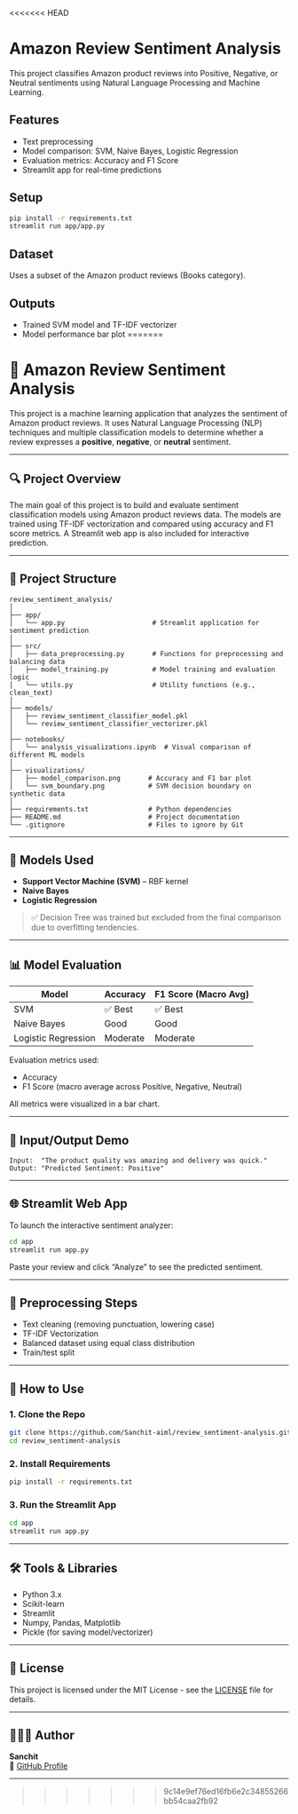 <<<<<<< HEAD
# Amazon Review Sentiment Analysis

This project classifies Amazon product reviews into Positive, Negative, or Neutral sentiments using Natural Language Processing and Machine Learning.

## Features
- Text preprocessing
- Model comparison: SVM, Naive Bayes, Logistic Regression
- Evaluation metrics: Accuracy and F1 Score
- Streamlit app for real-time predictions

## Setup

```bash
pip install -r requirements.txt
streamlit run app/app.py
```

## Dataset
Uses a subset of the Amazon product reviews (Books category).

## Outputs
- Trained SVM model and TF-IDF vectorizer
- Model performance bar plot
=======
# 📘 Amazon Review Sentiment Analysis

This project is a machine learning application that analyzes the sentiment of Amazon product reviews. It uses Natural Language Processing (NLP) techniques and multiple classification models to determine whether a review expresses a **positive**, **negative**, or **neutral** sentiment.

---

## 🔍 Project Overview

The main goal of this project is to build and evaluate sentiment classification models using Amazon product reviews data. The models are trained using TF-IDF vectorization and compared using accuracy and F1 score metrics. A Streamlit web app is also included for interactive prediction.

---

## 📂 Project Structure

```
review_sentiment_analysis/
│
├── app/
│   └── app.py                      # Streamlit application for sentiment prediction
│
├── src/
│   ├── data_preprocessing.py       # Functions for preprocessing and balancing data
│   ├── model_training.py           # Model training and evaluation logic
│   └── utils.py                    # Utility functions (e.g., clean_text)
│
├── models/
│   ├── review_sentiment_classifier_model.pkl
│   └── review_sentiment_classifier_vectorizer.pkl
│
├── notebooks/
│   └── analysis_visualizations.ipynb  # Visual comparison of different ML models
│
├── visualizations/
│   ├── model_comparison.png       # Accuracy and F1 bar plot
│   └── svm_boundary.png           # SVM decision boundary on synthetic data
│
├── requirements.txt               # Python dependencies
├── README.md                      # Project documentation
└── .gitignore                     # Files to ignore by Git
```

---

## 🧠 Models Used

- **Support Vector Machine (SVM)** – RBF kernel
- **Naive Bayes**
- **Logistic Regression**

> ✅ Decision Tree was trained but excluded from the final comparison due to overfitting tendencies.

---

## 📊 Model Evaluation

| Model              | Accuracy | F1 Score (Macro Avg) |
|-------------------|----------|----------------------|
| SVM               | ✅ Best  | ✅ Best              |
| Naive Bayes       | Good     | Good                 |
| Logistic Regression | Moderate | Moderate           |

Evaluation metrics used:
- Accuracy
- F1 Score (macro average across Positive, Negative, Neutral)

All metrics were visualized in a bar chart.

---

## 🧪 Input/Output Demo

```
Input:  "The product quality was amazing and delivery was quick."
Output: "Predicted Sentiment: Positive"
```

---

## 🌐 Streamlit Web App

To launch the interactive sentiment analyzer:

```bash
cd app
streamlit run app.py
```

Paste your review and click “Analyze” to see the predicted sentiment.

---

## 🧹 Preprocessing Steps

- Text cleaning (removing punctuation, lowering case)
- TF-IDF Vectorization
- Balanced dataset using equal class distribution
- Train/test split

---

## 📂 How to Use

### 1. Clone the Repo

```bash
git clone https://github.com/Sanchit-aiml/review_sentiment-analysis.git
cd review_sentiment-analysis
```

### 2. Install Requirements

```bash
pip install -r requirements.txt
```

### 3. Run the Streamlit App

```bash
cd app
streamlit run app.py
```

---

## 🛠 Tools & Libraries

- Python 3.x
- Scikit-learn
- Streamlit
- Numpy, Pandas, Matplotlib
- Pickle (for saving model/vectorizer)

---

## 📜 License

This project is licensed under the MIT License - see the [LICENSE](LICENSE) file for details.

---

## 🤛🏼‍♂️ Author

**Sanchit**  
🔗 [GitHub Profile](https://github.com/Sanchit-aiml)

---





>>>>>>> 9c14e9ef76ed16fb6e2c34855266bb54caa2fb92

